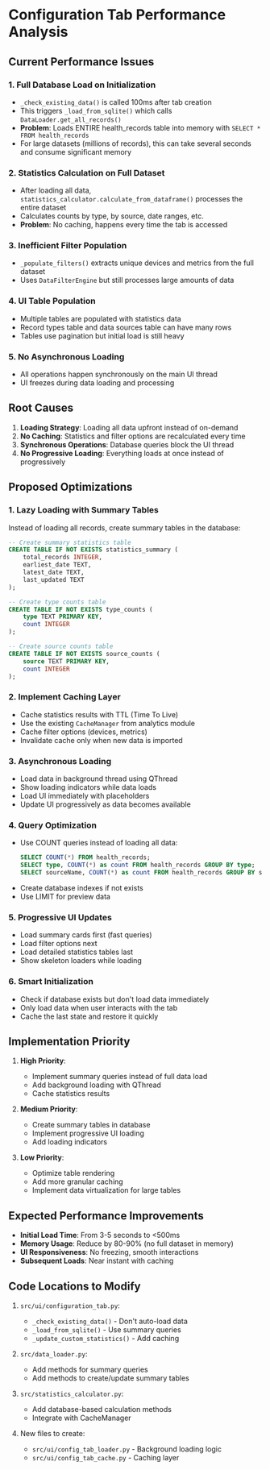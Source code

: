 # Configuration Tab Performance Analysis

## Current Performance Issues

### 1. **Full Database Load on Initialization**
- `_check_existing_data()` is called 100ms after tab creation
- This triggers `_load_from_sqlite()` which calls `DataLoader.get_all_records()`
- **Problem**: Loads ENTIRE health_records table into memory with `SELECT * FROM health_records`
- For large datasets (millions of records), this can take several seconds and consume significant memory

### 2. **Statistics Calculation on Full Dataset**
- After loading all data, `statistics_calculator.calculate_from_dataframe()` processes the entire dataset
- Calculates counts by type, by source, date ranges, etc.
- **Problem**: No caching, happens every time the tab is accessed

### 3. **Inefficient Filter Population**
- `_populate_filters()` extracts unique devices and metrics from the full dataset
- Uses `DataFilterEngine` but still processes large amounts of data

### 4. **UI Table Population**
- Multiple tables are populated with statistics data
- Record types table and data sources table can have many rows
- Tables use pagination but initial load is still heavy

### 5. **No Asynchronous Loading**
- All operations happen synchronously on the main UI thread
- UI freezes during data loading and processing

## Root Causes

1. **Loading Strategy**: Loading all data upfront instead of on-demand
2. **No Caching**: Statistics and filter options are recalculated every time
3. **Synchronous Operations**: Database queries block the UI thread
4. **No Progressive Loading**: Everything loads at once instead of progressively

## Proposed Optimizations

### 1. **Lazy Loading with Summary Tables**
Instead of loading all records, create summary tables in the database:
```sql
-- Create summary statistics table
CREATE TABLE IF NOT EXISTS statistics_summary (
    total_records INTEGER,
    earliest_date TEXT,
    latest_date TEXT,
    last_updated TEXT
);

-- Create type counts table
CREATE TABLE IF NOT EXISTS type_counts (
    type TEXT PRIMARY KEY,
    count INTEGER
);

-- Create source counts table  
CREATE TABLE IF NOT EXISTS source_counts (
    source TEXT PRIMARY KEY,
    count INTEGER
);
```

### 2. **Implement Caching Layer**
- Cache statistics results with TTL (Time To Live)
- Use the existing `CacheManager` from analytics module
- Cache filter options (devices, metrics)
- Invalidate cache only when new data is imported

### 3. **Asynchronous Loading**
- Load data in background thread using QThread
- Show loading indicators while data loads
- Load UI immediately with placeholders
- Update UI progressively as data becomes available

### 4. **Query Optimization**
- Use COUNT queries instead of loading all data:
  ```sql
  SELECT COUNT(*) FROM health_records;
  SELECT type, COUNT(*) as count FROM health_records GROUP BY type;
  SELECT sourceName, COUNT(*) as count FROM health_records GROUP BY sourceName;
  ```
- Create database indexes if not exists
- Use LIMIT for preview data

### 5. **Progressive UI Updates**
- Load summary cards first (fast queries)
- Load filter options next
- Load detailed statistics tables last
- Show skeleton loaders while loading

### 6. **Smart Initialization**
- Check if database exists but don't load data immediately
- Only load data when user interacts with the tab
- Cache the last state and restore it quickly

## Implementation Priority

1. **High Priority**: 
   - Implement summary queries instead of full data load
   - Add background loading with QThread
   - Cache statistics results

2. **Medium Priority**:
   - Create summary tables in database
   - Implement progressive UI loading
   - Add loading indicators

3. **Low Priority**:
   - Optimize table rendering
   - Add more granular caching
   - Implement data virtualization for large tables

## Expected Performance Improvements

- **Initial Load Time**: From 3-5 seconds to <500ms
- **Memory Usage**: Reduce by 80-90% (no full dataset in memory)
- **UI Responsiveness**: No freezing, smooth interactions
- **Subsequent Loads**: Near instant with caching

## Code Locations to Modify

1. `src/ui/configuration_tab.py`:
   - `_check_existing_data()` - Don't auto-load data
   - `_load_from_sqlite()` - Use summary queries
   - `_update_custom_statistics()` - Add caching

2. `src/data_loader.py`:
   - Add methods for summary queries
   - Add methods to create/update summary tables

3. `src/statistics_calculator.py`:
   - Add database-based calculation methods
   - Integrate with CacheManager

4. New files to create:
   - `src/ui/config_tab_loader.py` - Background loading logic
   - `src/ui/config_tab_cache.py` - Caching layer
